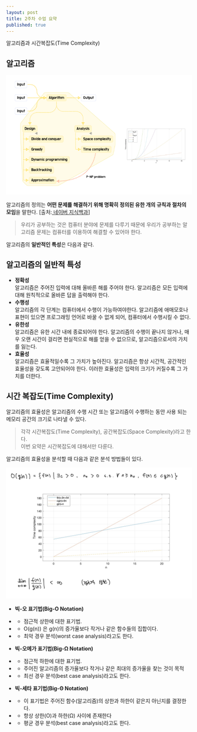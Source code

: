 ```yaml
---
layout: post
title: 2주차 수업 요약
published: true
---
```



<div class="message">
  알고리즘과 시간복잡도(Time Complexity)
</div>

## 알고리즘

![1](https://raw.githubusercontent.com/Hankom/Hankom.github.io/main/assets/img/1.PNG)

알고리즘의 정의는 **어떤 문제를 해결하기 위해 명확히 정의된 유한 개의 규칙과 절차의 모임**을 말한다. [출처:<a href="https://terms.naver.com/entry.naver?docId=814914&cid=42344&categoryId=42344"> 네이버 지식백과</a>] 


> 우리가 공부하는 것은 컴퓨터 분야에 문제를 다루기 때문에 우리가 공부하는 알고리즘 문제는 컴퓨터를 이용하여 해결할 수 있어야 한다.

알고리즘의 **일반적인 특성**은 다음과 같다.

## 알고리즘의 일반적 특성

- **정확성** </br>
알고리즘은 주어진 입력에 대해 올바른 해를 주어야 한다. 알고리즘은 모든 입력에 대해 원칙적으로 올바른 답을 출력해야 한다.
- **수행성** </br>
알고리즘의 각 단계는 컴퓨터에서 수행이 가능하여야한다. 알고리즘에 애매모호나 표현이 있으면 프로그래밍 언어로 바꿀 수 없게 되어, 컴퓨터에서 수행시킬 수 없다.
- **유한성** </br>
알고리즘은 유한 시간 내에 종료되어야 한다.
알고리즘의 수행이 끝나지 않거나, 매우 오랜 시간이 걸리면 현실적으로 해를 얻을 수 없으므로, 알고리즘으로서의 가치를 잃는다.
- **효율성** </br>
알고리즘은 효율적일수록 그 가치가 높아진다. 알고리즘은 항상 시간적, 공간적인 효율성을 갖도록 고안되어야 한다. 이러한 효율성은 입력의 크기가 커질수록 그 가치를 더한다.

## 시간 복잡도(Time Complexity)

알고리즘의 효율성은 알고리즘의 수행 시간 또는 알고리즘이 수행하는 동안 사용 되는 메모리 공간의 크기로 나타낼 수 있다.

> 각각 시간복잡도(Time Complexity), 공간복잡도(Space Complexity)라고 한다.</br>
이번 요약은 시간복잡도에 대해서만 다룬다.

알고리즘의 효율성을 분석할 때 다음과 같은 분석 방법들이 있다.

![2](https://raw.githubusercontent.com/Hankom/Hankom.github.io/main/assets/img/2.PNG)

- **빅-오 표기법(Big-O Notation)**

- - 점근적 상한에 대한 표기법.
- - O(g(n)) 은 g(n)의 증가율보다 작거나 같은 함수들의 집합이다. </br>
- - 최악 경우 분석(worst case analysis)라고도 한다.

- **빅-오메가 표기법(Big-Ω Notation)**

- - 점근적 하한에 대한 표기법.
- - 주어진 알고리즘의 증가율보다 작거나 같은 최대의 증가율을 찾는 것이 목적 </br>
- - 최선 경우 분석(best case analysis)라고도 한다.

- **빅-세타 표기법(Big-Θ Notation)**

- - 이 표기법은 주어진 함수(알고리즘)의 상한과 하한이 같은지 아닌지를 결정한다.
- - 항상 상한(O)과 하한(Ω) 사이에 존재한다 </br>
- - 평균 경우 분석(best case analysis)라고도 한다.
